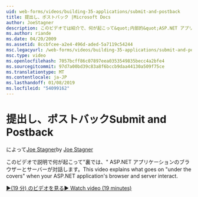 ```yaml
---
uid: web-forms/videos/building-35-applications/submit-and-postback
title: 提出し、ポストバック |Microsoft Docs
author: JoeStagner
description: このビデオでは紹介で、何が起こって&quot;内部的&quot;ASP.NET アプリケーションのブラウザーとサーバーが対話します。
ms.author: riande
ms.date: 04/20/2009
ms.assetid: 8ccbfcee-a2e4-496d-aded-5a7119c54244
msc.legacyurl: /web-forms/videos/building-35-applications/submit-and-postback
msc.type: video
ms.openlocfilehash: 7057bcff86c07897eea0353549835becc4a2bfe4
ms.sourcegitcommit: 97d7a00bd39c83a8f6bccb9daa44130a509f75ce
ms.translationtype: MT
ms.contentlocale: ja-JP
ms.lasthandoff: 01/08/2019
ms.locfileid: "54099162"
---
```

<a name="submit-and-postback"></a><span data-ttu-id="08534-103">提出し、ポストバック</span><span class="sxs-lookup"><span data-stu-id="08534-103">Submit and Postback</span></span>
====================
<span data-ttu-id="08534-104">によって[Joe Stagner](https://github.com/JoeStagner)</span><span class="sxs-lookup"><span data-stu-id="08534-104">by [Joe Stagner](https://github.com/JoeStagner)</span></span>

<span data-ttu-id="08534-105">このビデオで説明で何が起こって&quot;裏では、&quot; ASP.NET アプリケーションのブラウザーとサーバーが対話します。</span><span class="sxs-lookup"><span data-stu-id="08534-105">This video explains what goes on &quot;under the covers&quot; when your ASP.NET application's browser and server interact.</span></span>

[<span data-ttu-id="08534-106">&#9654;(19 分) のビデオを見る</span><span class="sxs-lookup"><span data-stu-id="08534-106">&#9654; Watch video (19 minutes)</span></span>](https://channel9.msdn.com/Blogs/ASP-NET-Site-Videos/submit-and-postback)
